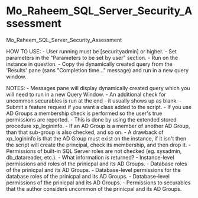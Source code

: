 # Mo_Raheem_SQL_Server_Security_Assessment
Mo_Raheem_SQL_Server_Security_Assessment

HOW TO USE:
	- User running must be [securityadmin] or higher.
	- Set parameters in the "Parameters to be set by user" section.
	- Run on the instance in question.
	- Copy the dynamically created query from the 'Results' pane (sans "Completion time..." message) and run in a new query window.

NOTES:
	- Messages pane will display dynamically created query which you will need to run in a new Query Window.
	- An additional check for uncommon securables is run at the end - it usually shows up as blank.
		- Submit a feature request if you want a class added to the script.
	- If you use AD Groups a membership check is performed so the user's true permissions are reported.
		- This is done by using the extended stored procedure xp_logininfo.
		- If an AD Group is a member of another AD Group, than that sub-group is also checked, and so on.
		- A drawback of xp_logininfo is that the AD Group must exist on the instance, if it isn't then the script 
			will create the principal, check its membership, and then drop it.
	- Permissions of built-in SQL Server roles are not checked (eg. sysadmin, db_datareader, etc.).
	- What information is returned?
		- Instance-level permissions and roles of the prinicpal and its AD Groups.
		- Database roles of the prinicpal and its AD Groups.
		- Database-level permissions for the database roles of the prinicpal and its AD Groups.
		- Database-level permissions of the prinicpal and its AD Groups.
		- Permissions to securables that the author considers uncommon of the prinicpal and its AD Groups.
